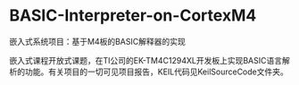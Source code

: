# BASIC-Interpreter-on-CortexM4
嵌入式系统项目：基于M4板的BASIC解释器的实现

嵌入式课程开放式课题，在TI公司的EK-TM4C1294XL开发板上实现BASIC语言解析的功能。有关项目的一切可见项目报告，KEIL代码见KeilSourceCode文件夹。